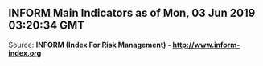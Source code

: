 ## INFORM Main Indicators as of Mon, 03 Jun 2019 03:20:34 GMT

Source: **INFORM (Index For Risk Management) - http://www.inform-index.org**